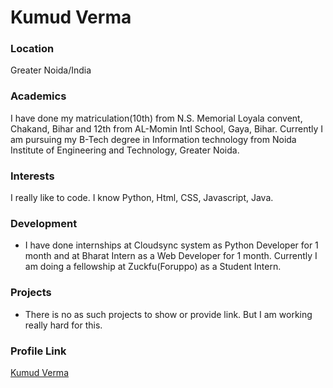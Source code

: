 # Kumud Verma

### Location

Greater Noida/India

### Academics

I have done my matriculation(10th) from N.S. Memorial Loyala convent, Chakand, Bihar and
12th from AL-Momin Intl School, Gaya, Bihar.
Currently I am pursuing my B-Tech degree in Information technology from Noida Institute of Engineering and Technology, Greater Noida.

### Interests

I really like to code.
I know Python, Html, CSS, Javascript, Java.


### Development

- I have done internships at Cloudsync system as Python Developer for 1 month and
at Bharat Intern as a Web Developer for 1 month.
Currently I am doing a fellowship at Zuckfu(Foruppo) as a Student Intern. 

### Projects

- There is no as such projects to show or provide link.
But I am working really hard for this. 

### Profile Link

[Kumud Verma](https://github.com/KUMUD-TECH/)
